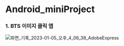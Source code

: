# Android_miniProject

### 1. BTS 이미지 클릭 앱


![화면_기록_2023-01-05_오후_4_06_38_AdobeExpress](https://user-images.githubusercontent.com/94501397/210725080-e637596f-0790-40b7-9d5b-1730d47a3eb6.gif)
